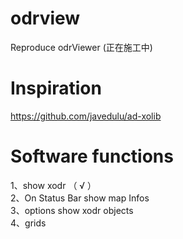 # odrview
Reproduce odrViewer (正在施工中)

# Inspiration
https://github.com/javedulu/ad-xolib

# Software functions
1、show xodr （ √ ）  
2、On Status Bar show map Infos  
3、options show xodr objects  
4、grids
